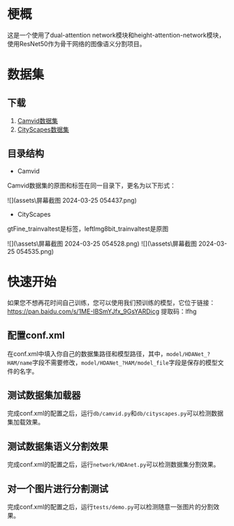 ﻿# 梗概
这是一个使用了dual-attention network模块和height-attention-network模块，使用ResNet50作为骨干网络的图像语义分割项目。
# 数据集
## 下载
1. [Camvid数据集](https://mi.eng.cam.ac.uk/research/projects/VideoRec/CamVid/)
2. [CityScapes数据集](https://www.cityscapes-dataset.com/)

## 目录结构
- Camvid

Camvid数据集的原图和标签在同一目录下，更名为以下形式：

![](assets\屏幕截图 2024-03-25 054437.png)

- CityScapes

gtFine_trainvaltest是标签，leftImg8bit_trainvaltest是原图

![](\assets\屏幕截图 2024-03-25 054528.png)
![](\assets\屏幕截图 2024-03-25 054535.png)

# 快速开始
如果您不想再花时间自己训练，您可以使用我们预训练的模型，它位于链接：https://pan.baidu.com/s/1ME-IBSmYJfx_9GsYARDicg 
提取码：lfhg

## 配置conf.xml
在conf.xml中填入你自己的数据集路径和模型路径，其中，`model/HDANet_?HAM/name`字段不需要修改，`model/HDANet_?HAM/model_file`字段是保存的模型文件的名字。

## 测试数据集加载器
完成conf.xml的配置之后，运行`db/camvid.py`和`db/cityscapes.py`可以检测数据集加载效果。

## 测试数据集语义分割效果
完成conf.xml的配置之后，运行`network/HDAnet.py`可以检测数据集分割效果。

## 对一个图片进行分割测试
完成conf.xml的配置之后，运行`tests/demo.py`可以检测随意一张图片的分割效果。